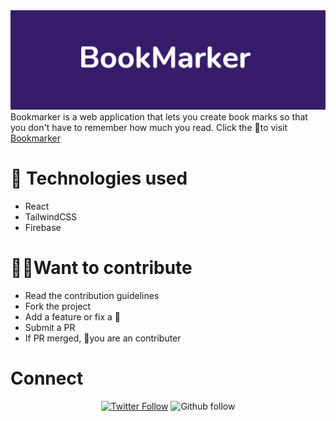 <div align="center" >
  <img src="./public/github-banner.png" alt="banner image"/>
</div>
<a href="https://img.shields.io/badge/dynamic/json"></a>
Bookmarker is a web application that lets you create book marks so that you don't have to remember how much you read. Click the 🔗to visit <a href="bookmarker-ba651.web.app/" target="_blank">Bookmarker</a>

# 🚀 Technologies used
- React
- TailwindCSS
- Firebase
  
# 🧑‍💼Want to contribute
- Read the contribution guidelines
- Fork the project
- Add a feature or fix a 🐛
- Submit a PR
- If PR merged, 🥳you are an contributer
  

# Connect

<div align="center">
<a href="https://twitter.com/MABASHEER8" target="_blank"><img alt="Twitter Follow" src="https://img.shields.io/twitter/url?label=Follow&logo=twitter&style=for-the-badge&url=https%3A%2F%2Ftwitter.com%2FMABASHEER8"></a>
<a><img src="https://img.shields.io/github/followers/Basheer3648734?label=Follow&logo=Github&style=for-the-badge" alt="Github follow"/></a>
</div>
